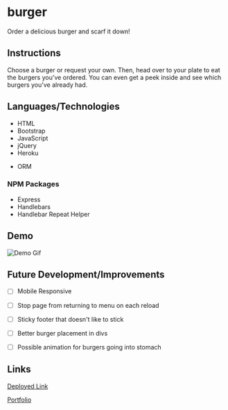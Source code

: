 # burger
Order a delicious burger and scarf it down!

## Instructions
Choose a burger or request your own. Then, head over to your plate to eat the burgers you've ordered. You can even get a peek inside and see which burgers you've already had.

## Languages/Technologies 
* HTML
* Bootstrap
* JavaScript
* jQuery
* Heroku
- ORM

### NPM Packages
* Express
* Handlebars
* Handlebar Repeat Helper

## Demo

![Demo Gif](public\assets\img\eatDaBurger.gif)

## Future Development/Improvements
- [ ] Mobile Responsive
- [ ] Stop page from returning to menu on each reload
- [ ] Sticky footer that doesn't like to stick
- [ ] Better burger placement in divs
- [ ] Possible animation for burgers going into stomach


## Links
[Deployed Link](https://eatdaburger-lmb.herokuapp.com/)

[Portfolio](https://lmboyle.github.io/)